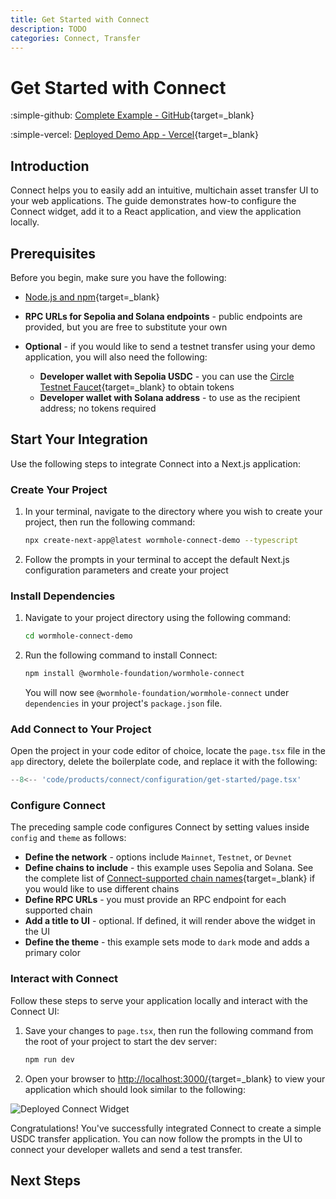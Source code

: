 ```yaml
---
title: Get Started with Connect
description: TODO 
categories: Connect, Transfer
---
```


# Get Started with Connect

<!--TODO: work with WH to get moved to official repos-->

:simple-github: [Complete Example - GitHub](https://github.com/dawnkelly09/connect-usdc-demo-app){target=\_blank}

:simple-vercel: [Deployed Demo App - Vercel](https://connect-usdc-demo-app.vercel.app/){target=\_blank}

## Introduction

Connect helps you to easily add an intuitive, multichain asset transfer UI to your web applications. The guide demonstrates how-to configure the Connect widget, add it to a React application, and view the application locally.

## Prerequisites

Before you begin, make sure you have the following:

- [Node.js and npm](https://docs.npmjs.com/downloading-and-installing-node-js-and-npm){target=\_blank}
- **RPC URLs for Sepolia and Solana endpoints** - public endpoints are provided, but you are free to substitute your own

- **Optional** - if you would like to send a testnet transfer using your demo application, you will also need the following:

    - **Developer wallet with Sepolia USDC** - you can use the [Circle Testnet Faucet](https://faucet.circle.com/){target=\_blank} to obtain tokens
    - **Developer wallet with Solana address** - to use as the recipient address; no tokens required


## Start Your Integration

Use the following steps to integrate Connect into a Next.js application:

### Create Your Project

1. In your terminal, navigate to the directory where you wish to create your project, then run the following command:

    ```bash
    npx create-next-app@latest wormhole-connect-demo --typescript
    ```

2. Follow the prompts in your terminal to accept the default Next.js configuration parameters and create your project


### Install Dependencies

1. Navigate to your project directory using the following command:

    ```bash
    cd wormhole-connect-demo
    ```

2. Run the following command to install Connect:

    ```bash
    npm install @wormhole-foundation/wormhole-connect
    ```

    You will now see `@wormhole-foundation/wormhole-connect` under `dependencies` in your project's `package.json` file.

### Add Connect to Your Project

Open the project in your code editor of choice, locate the `page.tsx` file in the `app` directory, delete the boilerplate code, and replace it with the following:

```typescript title="page.tsx"
--8<-- 'code/products/connect/configuration/get-started/page.tsx'
```

### Configure Connect

The preceding sample code configures Connect by setting values inside `config` and `theme` as follows:

- **Define the network** - options include `Mainnet`, `Testnet`, or `Devnet`
- **Define chains to include** - this example uses Sepolia and Solana. See the complete list of [Connect-supported chain names](https://github.com/wormhole-foundation/wormhole-sdk-ts/blob/main/core/base/src/constants/chains.ts){target=\_blank} if you would like to use different chains
- **Define RPC URLs** - you must provide an RPC endpoint for each supported chain
- **Add a title to UI** - optional. If defined, it will render above the widget in the UI
- **Define the theme** - this example sets mode to `dark` mode and adds a primary color

### Interact with Connect

Follow these steps to serve your application locally and interact with the Connect UI:

1. Save your changes to `page.tsx`, then run the following command from the root of your project to start the dev server: 

    ```bash
    npm run dev
    ```

2. Open your browser to [http://localhost:3000/](http://localhost:3000/){target=\_blank} to view your application which should look similar to the following:

![Deployed Connect Widget](/docs/images/products/connect/tutorials/react-dapp/get-started/connect-get-started01.webp)

Congratulations! You've successfully integrated Connect to create a simple USDC transfer application. You can now follow the prompts in the UI to connect your developer wallets and send a test transfer.

## Next Steps

<!--TODO: links to other guides and tutorials. Definitely want to feature using Connect to interact with your NTT deployment-->





